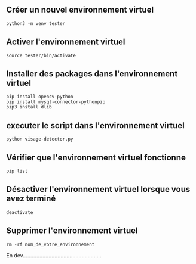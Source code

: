 ## Créer un nouvel environnement virtuel

    python3 -m venv tester
    
## Activer l'environnement virtuel
    source tester/bin/activate  

## Installer des packages dans l'environnement virtuel
    pip install opencv-python
    pip install mysql-connector-pythonpip
    pip3 install dlib

## executer le script dans l'environnement virtuel
    python visage-detector.py

## Vérifier que l'environnement virtuel fonctionne
    pip list

## Désactiver l'environnement virtuel lorsque vous avez terminé
    deactivate

## Supprimer l'environnement virtuel
    rm -rf nom_de_votre_environnement

En dev....................................................